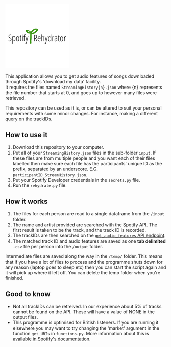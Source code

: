 ![Spotify Rehydrator Logo](https://github.com/DynamicGenetics/Spotify-Rehydrator/blob/main/docs/image.png?raw=true)

This application allows you to get audio features of songs downloaded through Spotify's 'download my data' facility.  
It requires the files named `StreamingHistory{n}.json` where {n} represents the file number that starts at 0, and goes up to however many files were retrieved.   

This repository can be used as it is, or can be altered to suit your personal requirements with some minor changes. For instance, making a different query on the trackIDs.  

## How to use it
1. Download this repository to your computer.  
2. Put all of your `StreamingHistory.json` files in the sub-folder `input`. If these files are from multiple people and you want each of their files labelled then make sure each file has the participants' unique ID as the prefix, separated by an underscore. E.G. `participantID_StreamHistory.json`.   
3. Put your Spotify Developer credentials in the `secrets.py` file.  
4. Run the `rehydrate.py` file.  

## How it works
1. The files for each person are read to a single dataframe from the `/input` folder.  
2. The name and artist provided are searched with the Spotify API. The first result is taken to be the track, and the track ID is recorded.   
3. The trackIDs are then searched on the [`get_audio_features` API endpoint](https://developer.spotify.com/documentation/web-api/reference/#endpoint-get-audio-features-for-several-tracks). 
4. The matched track ID and audio features are saved as one **tab delimited** `.csv` file per person into the `/output` folder. 

Intermediate files are saved along the way in the `/temp/` folder. This means that if you have a lot of files to process and the programme shuts down for any reason (laptop goes to sleep etc) then
you can start the script again and it will pick up where it left off. You can delete the temp folder when you're finished.  

## Good to know
- Not all trackIDs can be retreived. In our experience about 5% of tracks cannot be found on the API. These will have a value of NONE in the output files.  
- This programme is optimised for British listeners. If you are running it elsewhere you may want to try changing the 'market' argument in the function `get_URIs` in `functions.py`. More information about this is [available in Spotify's documentation](https://developer.spotify.com/documentation/web-api/reference/#endpoint-search). 
